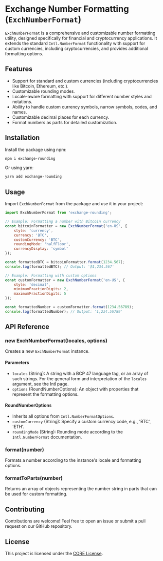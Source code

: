 # Exchange Number Formatting (`ExchNumberFormat`)

`ExchNumberFormat` is a comprehensive and customizable number formatting utility, designed specifically for financial and cryptocurrency applications. It extends the standard `Intl.NumberFormat` functionality with support for custom currencies, including cryptocurrencies, and provides additional formatting options.

## Features

- Support for standard and custom currencies (including cryptocurrencies like Bitcoin, Ethereum, etc.).
- Customizable rounding modes.
- Locale-aware formatting with support for different number styles and notations.
- Ability to handle custom currency symbols, narrow symbols, codes, and names.
- Customizable decimal places for each currency.
- Format numbers as parts for detailed customization.

## Installation

Install the package using npm:

```bash
npm i exchange-rounding
```

Or using yarn:

```bash
yarn add exchange-rounding
```

## Usage

Import `ExchNumberFormat` from the package and use it in your project:

```javascript
import ExchNumberFormat from 'exchange-rounding';

// Example: Formatting a number with Bitcoin currency
const bitcoinFormatter = new ExchNumberFormat('en-US', {
    style: 'currency',
    currency: 'BTC',
    customCurrency: 'BTC',
    roundingMode: 'halfFloor',
    currencyDisplay: 'symbol'
});

const formattedBTC = bitcoinFormatter.format(1234.567);
console.log(formattedBTC); // Output: '₿1,234.567'

// Example: Formatting with custom options
const customFormatter = new ExchNumberFormat('en-US', {
    style: 'decimal',
    minimumFractionDigits: 2,
    maximumFractionDigits: 5
});

const formattedNumber = customFormatter.format(1234.56789);
console.log(formattedNumber); // Output: '1,234.56789'
```

## API Reference

### new ExchNumberFormat(locales, options)

Creates a new `ExchNumberFormat` instance.

#### Parameters

- `locales` (String): A string with a BCP 47 language tag, or an array of such strings. For the general form and interpretation of the `locales` argument, see the Intl page.
- `options` (RoundNumberOptions): An object with properties that represent the formatting options.

#### RoundNumberOptions

- Inherits all options from `Intl.NumberFormatOptions`.
- `customCurrency` (String): Specify a custom currency code, e.g., 'BTC', 'ETH'.
- `roundingMode` (String): Rounding mode according to the `Intl.NumberFormat` documentation.

### format(number)

Formats a number according to the instance's locale and formatting options.

### formatToParts(number)

Returns an array of objects representing the number string in parts that can be used for custom formatting.

## Contributing

Contributions are welcome! Feel free to open an issue or submit a pull request on our GitHub repository.

## License

This project is licensed under the [CORE License](LICENSE).
